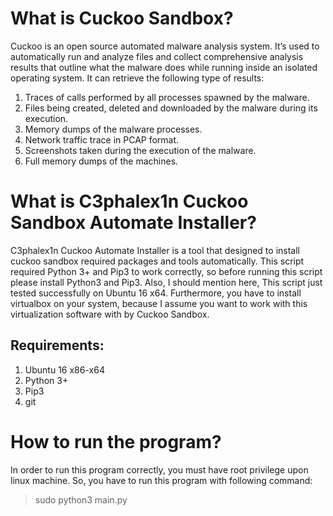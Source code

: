 # What is Cuckoo Sandbox?

Cuckoo is an open source automated malware analysis system. It’s used to automatically run and analyze files and collect comprehensive analysis results that outline what the malware does while running inside an isolated operating system. It can retrieve the following type of results:

  1. Traces of calls performed by all processes spawned by the malware.
  2. Files being created, deleted and downloaded by the malware during its execution.
  3. Memory dumps of the malware processes.
  4. Network traffic trace in PCAP format.
  5. Screenshots taken during the execution of the malware.
  6. Full memory dumps of the machines.

# What is C3phalex1n Cuckoo Sandbox Automate Installer?

C3phalex1n Cuckoo Automate Installer is a tool that designed to install cuckoo sandbox required packages and tools automatically. This script required Python 3+ and Pip3 to work correctly, so before running this script please install Python3 and Pip3. Also, I should mention here, This script just tested successfully on Ubuntu 16 x64. Furthermore, you have to install virtualbox on your system, because I assume you want to work with this virtualization software with by Cuckoo Sandbox. 

## Requirements:
  1. Ubuntu 16 x86-x64
  2. Python 3+
  3. Pip3
  4. git

# How to run the program?
In order to run this program correctly, you must have root privilege upon linux machine. So, you have to run this program with following command:

> sudo python3 main.py

